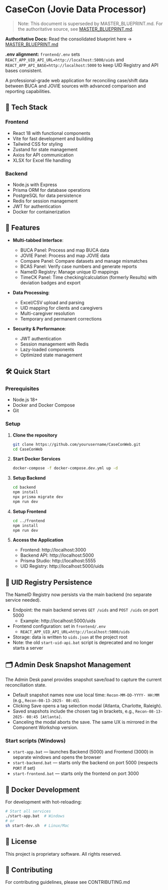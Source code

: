# CaseCon (Jovie Data Processor)

> Note: This document is superseded by MASTER_BLUEPRINT.md. For the authoritative source, see [MASTER_BLUEPRINT.md](./MASTER_BLUEPRINT.md).

**Authoritative Docs:** Read the consolidated blueprint here → [MASTER_BLUEPRINT.md](./MASTER_BLUEPRINT.md)

**.env alignment:** `frontend/.env` sets `REACT_APP_UID_API_URL=http://localhost:5000/uids` and `REACT_APP_API_BASE=http://localhost:5000` to keep UID Registry and API bases consistent.

A professional-grade web application for reconciling case/shift data between BUCA and JOVIE sources with advanced comparison and reporting capabilities.

## 🚀 Tech Stack

### Frontend
- React 18 with functional components
- Vite for fast development and building
- Tailwind CSS for styling
- Zustand for state management
- Axios for API communication
- XLSX for Excel file handling

### Backend
- Node.js with Express
- Prisma ORM for database operations
- PostgreSQL for data persistence
- Redis for session management
- JWT for authentication
- Docker for containerization

## 🎯 Features

- **Multi-tabbed Interface**:
  - BUCA Panel: Process and map BUCA data
  - JOVIE Panel: Process and map JOVIE data
  - Compare Panel: Compare datasets and manage mismatches
  - BCAS Panel: Verify case numbers and generate reports
  - NameID Registry: Manage unique ID mappings
  - TimeCK Panel: Time checking/calculation (formerly Results) with deviation badges and export

- **Data Processing**:
  - Excel/CSV upload and parsing
  - UID mapping for clients and caregivers
  - Multi-caregiver resolution
  - Temporary and permanent corrections

- **Security & Performance**:
  - JWT authentication
  - Session management with Redis
  - Lazy-loaded components
  - Optimized state management

## 🛠️ Quick Start

### Prerequisites
- Node.js 18+
- Docker and Docker Compose
- Git

### Setup

1. **Clone the repository**
   ```bash
   git clone https://github.com/yourusername/CaseConWeb.git
   cd CaseConWeb
   ```

2. **Start Docker Services**
   ```bash
   docker-compose -f docker-compose.dev.yml up -d
   ```

3. **Setup Backend**
   ```bash
   cd backend
   npm install
   npx prisma migrate dev
   npm run dev
   ```

4. **Setup Frontend**
   ```bash
   cd ../frontend
   npm install
   npm run dev
   ```

5. **Access the Application**
   - Frontend: http://localhost:3000
   - Backend API: http://localhost:5000
   - Prisma Studio: http://localhost:5555
   - UID Registry: http://localhost:5000/uids

## 📘 UID Registry Persistence

The NameID Registry now persists via the main backend (no separate service needed).

- Endpoint: the main backend serves `GET /uids` and `POST /uids` on port 5000
  - Example: http://localhost:5000/uids
- Frontend configuration: set in `frontend/.env`
  - `REACT_APP_UID_API_URL=http://localhost:5000/uids`
- Storage: data is written to `uids.json` at the project root
- Note: the old `start-uid-api.bat` script is deprecated and no longer starts a server

## 🗂️ Admin Desk Snapshot Management

The Admin Desk panel provides snapshot save/load to capture the current reconciliation state.

- Default snapshot names now use local time: `Recon-MM-DD-YYYY- HH:MM` (e.g., `Recon-08-13-2025- 08:45`).
- Clicking Save opens a tag selection modal (Atlanta, Charlotte, Raleigh).
- Saved snapshots include the chosen tag in brackets, e.g., `Recon-08-13-2025- 08:45 [Atlanta]`.
- Canceling the modal aborts the save. The same UX is mirrored in the Component Workshop version.

### Start scripts (Windows)
- `start-app.bat` — launches Backend (5000) and Frontend (3000) in separate windows and opens the browser
- `start-backend.bat` — starts only the backend on port 5000 (respects `PORT` if set)
- `start-frontend.bat` — starts only the frontend on port 3000

## 🐳 Docker Development

For development with hot-reloading:
```bash
# Start all services
./start-app.bat  # Windows
# or
sh start-dev.sh  # Linux/Mac
```

## 📄 License
This project is proprietary software. All rights reserved.

## 🤝 Contributing
For contributing guidelines, please see CONTRIBUTING.md
